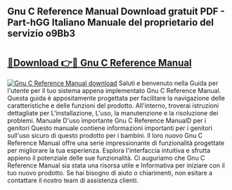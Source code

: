 ## Gnu C Reference Manual Download gratuit PDF - Part-hGG Italiano Manuale del proprietario del servizio o9Bb3

# <h2><a href="http://dfbvhk.blite.top/?on=Gnu+C+Reference+Manual">🔗Download 👉🔴 Gnu C Reference Manual</a></h2>

[![Gnu C Reference Manual download](https://i.imgur.com/lujVjoI.png)](http://dfbvhk.blite.top/?on=Gnu+C+Reference+Manual)
Saluti e benvenuto nella Guida per l'utente per il tuo sistema appena implementato Gnu C Reference Manual. Questa guida è appositamente progettata per facilitare la navigazione delle caratteristiche e delle funzioni del prodotto. All'interno, troverai istruzioni dettagliate per L'installazione, L'uso, la manutenzione e la risoluzione dei problemi. Manuale D'uso importante Gnu C Reference ManualD per i genitori Questo manuale contiene informazioni importanti per i genitori sull'uso sicuro di questo prodotto per i bambini. Il loro nuovo Gnu C Reference Manual offre una serie impressionante di funzionalità progettate per migliorare la tua esperienza. Esplora l'interfaccia intuitiva e sfrutta appieno il potenziale delle sue funzionalità. Ci auguriamo che Gnu C Reference Manual sia stata una risorsa utile e Informativa per iniziare con il tuo nuovo prodotto. Se hai bisogno di aiuto o chiarimenti, non esitare a contattare il nostro team di assistenza clienti.
